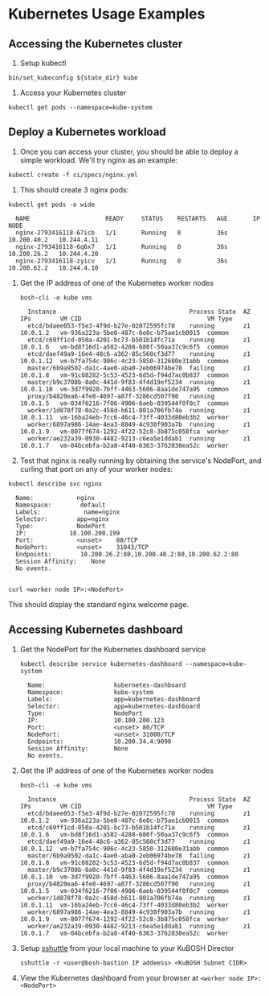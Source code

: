 # Kubernetes Usage Examples

## Accessing the Kubernetes cluster

1. Setup kubectl
  ```
  bin/set_kubeconfig ${state_dir} kube
  ```

1. Access your Kubernetes cluster
  ```
  kubectl get pods --namespace=kube-system
  ```

## Deploy a Kubernetes workload

1. Once you can access your cluster, you should be able to deploy a simple workload. We'll try nginx as an example:
  ```
  kubectl create -f ci/specs/nginx.yml
  ```

1. This should create 3 nginx pods:

  ```
  kubectl get pods -o wide
   
    NAME                     READY     STATUS    RESTARTS   AGE       IP            NODE
    nginx-2793416118-67icb   1/1       Running   0          36s       10.200.40.2   10.244.4.11
    nginx-2793416118-6q6x7   1/1       Running   0          36s       10.200.26.2   10.244.4.20
    nginx-2793416118-zyicv   1/1       Running   0          36s       10.200.62.2   10.244.4.10
  ```

1. Get the IP address of one of the Kubernetes worker nodes

   ```
   bosh-cli -e kube vms

     Instance                                     Process State  AZ  IPs        VM CID                                   VM Type
     etcd/bdaee053-f5e3-4f9d-b27e-02072595fc70    running        z1  10.0.1.2   vm-936a223a-5be0-487c-6e8c-b75ae1cb0015  common
     etcd/c69ff1cd-050a-4201-bc73-b501b14fc71a    running        z1  10.0.1.6   vm-bd8f16d1-a582-4288-680f-50aa37c9c6f5  common
     etcd/daef49a9-16e4-48c6-a362-85c560cf3d77    running        z1  10.0.1.12  vm-b7fa754c-906c-4c23-5850-312680e31abb  common
     master/6b9a9502-da1c-4ae0-aba0-2eb06974be78  failing        z1  10.0.1.8   vm-91c08282-5c53-4523-6d5d-f94d7ac0b837  common
     master/b9c3708b-8a0c-441d-9f83-4f4d19ef5234  running        z1  10.0.1.10  vm-3d7f9920-7bff-4463-5606-8aa1de747a95  common
     proxy/b4820ea6-4fe8-4697-a87f-3286cd507f90   running        z1  10.0.1.5   vm-034f6216-7f06-4906-6aeb-039544f0f0c7  common
     worker/1d878f78-0a2c-458d-b611-801a706fb74a  running        z1  10.0.1.11  vm-16ba24eb-7cc6-46c4-73ff-4033d80eb3b2  worker
     worker/6897a986-14ae-4ea3-8849-4c930f903a7b  running        z1  10.0.1.9   vm-8077f674-1292-4f22-52c8-3b875c058fca  worker
     worker/ae232a39-0930-4482-9213-c6ea5e1ddab1  running        z1  10.0.1.7   vm-04bcebfa-b2a8-4f40-6363-3762030ea52c  worker
   ```

1. Test that nginx is really running by obtaining the service's NodePort, and curling that port on any of your worker nodes:

  ```
  kubectl describe svc nginx
  
    Name:            nginx
    Namespace:        default
    Labels:            name=nginx
    Selector:        app=nginx
    Type:            NodePort
    IP:            10.100.200.199
    Port:            <unset>    80/TCP
    NodePort:        <unset>    31043/TCP
    Endpoints:        10.200.26.2:80,10.200.40.2:80,10.200.62.2:80
    Session Affinity:    None
    No events.
  
  
  curl <worker node IP>:<NodePort>
  ```
  
  This should display the standard nginx welcome page.

## Accessing Kubernetes dashboard

1. Get the NodePort for the Kubernetes dashboard service

   ```
   kubectl describe service kubernetes-dashboard --namespace=kube-system

     Name:                   kubernetes-dashboard
     Namespace:              kube-system
     Labels:                 app=kubernetes-dashboard
     Selector:               app=kubernetes-dashboard
     Type:                   NodePort
     IP:                     10.100.200.123
     Port:                   <unset> 80/TCP
     NodePort:               <unset> 31000/TCP
     Endpoints:              10.200.34.4:9090
     Session Affinity:       None
     No events.
   ```

1. Get the IP address of one of the Kubernetes worker nodes

   ```
   bosh-cli -e kube vms

     Instance                                     Process State  AZ  IPs        VM CID                                   VM Type
     etcd/bdaee053-f5e3-4f9d-b27e-02072595fc70    running        z1  10.0.1.2   vm-936a223a-5be0-487c-6e8c-b75ae1cb0015  common
     etcd/c69ff1cd-050a-4201-bc73-b501b14fc71a    running        z1  10.0.1.6   vm-bd8f16d1-a582-4288-680f-50aa37c9c6f5  common
     etcd/daef49a9-16e4-48c6-a362-85c560cf3d77    running        z1  10.0.1.12  vm-b7fa754c-906c-4c23-5850-312680e31abb  common
     master/6b9a9502-da1c-4ae0-aba0-2eb06974be78  failing        z1  10.0.1.8   vm-91c08282-5c53-4523-6d5d-f94d7ac0b837  common
     master/b9c3708b-8a0c-441d-9f83-4f4d19ef5234  running        z1  10.0.1.10  vm-3d7f9920-7bff-4463-5606-8aa1de747a95  common
     proxy/b4820ea6-4fe8-4697-a87f-3286cd507f90   running        z1  10.0.1.5   vm-034f6216-7f06-4906-6aeb-039544f0f0c7  common
     worker/1d878f78-0a2c-458d-b611-801a706fb74a  running        z1  10.0.1.11  vm-16ba24eb-7cc6-46c4-73ff-4033d80eb3b2  worker
     worker/6897a986-14ae-4ea3-8849-4c930f903a7b  running        z1  10.0.1.9   vm-8077f674-1292-4f22-52c8-3b875c058fca  worker
     worker/ae232a39-0930-4482-9213-c6ea5e1ddab1  running        z1  10.0.1.7   vm-04bcebfa-b2a8-4f40-6363-3762030ea52c  worker

   ```

1. Setup [sshuttle](https://github.com/apenwarr/sshuttle) from your local machine to your KuBOSH Director

   ```
   sshuttle -r <user@bosh-bastion IP addeess> <KuBOSH Subnet CIDR>
   ```

1. View the Kubernetes dashboard from your browser at `<worker node IP>:<NodePort>`
